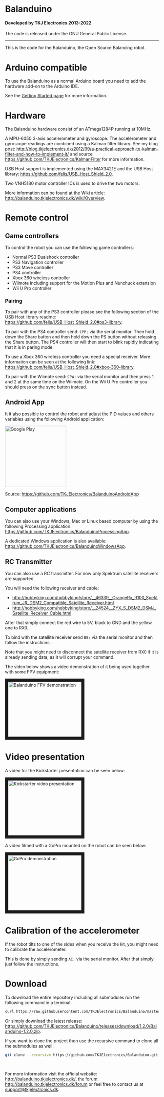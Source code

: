 # Balanduino
#### Developed by TKJ Electronics 2013-2022

The code is released under the GNU General Public License.
_________

This is the code for the Balanduino, the Open Source Balancing robot.

# Arduino compatible

To use the Balanduino as a normal Arduino board you need to add the hardware add-on to the Arduino IDE.

See the [Getting Started page](http://balanduino.tkjelectronics.dk/get-started) for more information.

# Hardware

The Balanduino hardware consist of an ATmega1284P running at 10MHz.

A MPU-6050 3-axis accelerometer and gyroscope.
The accelerometer and gyroscope readings are combined using a Kalman filter library. See my blog post: <http://blog.tkjelectronics.dk/2012/09/a-practical-approach-to-kalman-filter-and-how-to-implement-it/> and source <https://github.com/TKJElectronics/KalmanFilter> for more information.

USB Host support is implemented using the MAX3421E and the USB Host library: <https://github.com/felis/USB_Host_Shield_2.0>.

Two VNH5180 motor controller ICs is used to drive the two motors.

More information can be found at the Wiki article: <http://balanduino.tkjelectronics.dk/wiki/Overview>.

# Remote control

## Game controllers

To control the robot you can use the following game controllers:

* Normal PS3 Dualshock controller
* PS3 Navigation controller
* PS3 Move controller
* PS4 controller
* Xbox 360 wireless controller
* Wiimote including support for the Motion Plus and Nunchuck extension
* Wii U Pro controller

### Pairing

To pair with any of the PS3 controller please see the following section of the USB Host library readme: <https://github.com/felis/USB_Host_Shield_2.0#ps3-library>.

To pair with the PS4 controller send: ```CPP;``` via the serial monitor. Then hold down the Share button and then hold down the PS button without releasing the Share button. The PS4 controller will then start to blink rapidly indicating that it is in paring mode.

To use a Xbox 360 wireless controller you need a special receiver. More information can be seen at the following link: <https://github.com/felis/USB_Host_Shield_2.0#xbox-360-library>.

To pair with the Wiimote send: ```CPW;``` via the serial monitor and then press 1 and 2 at the same time on the Wiimote. On the Wii U Pro controller you should press on the sync button instead.

## Android App

It it also possible to control the robot and adjust the PID values and others variables using the following Android application:

<a href="http://play.google.com/store/apps/details?id=com.tkjelectronics.balanduino"><img src="https://play.google.com/intl/en_us/badges/images/generic/en_badge_web_generic.png" alt="Google Play" width="200px"/></a>

Source: <https://github.com/TKJElectronics/BalanduinoAndroidApp>

## Computer applications

You can also use your Windows, Mac or Linux based computer by using the following Processing application: <https://github.com/TKJElectronics/BalanduinoProcessingApp>.

A dedicated Windows application is also available: <https://github.com/TKJElectronics/BalanduinoWindowsApp>.

## RC Transmitter

You can also use a RC transmitter. For now only Spektrum satellite receivers are supported.

You will need the following receiver and cable:

* <http://hobbyking.com/hobbyking/store/__46339__OrangeRx_R100_Spektrum_JR_DSM2_Compatible_Satellite_Receiver.html>
* <http://hobbyking.com/hobbyking/store/__24524__ZYX_S_DSM2_DSMJ_Satellite_Receiver_Cable.html>

After that simply connect the red wire to 5V, black to GND and the yellow one to RX0.

To bind with the satellite receiver send ```BS;``` via the serial monitor and then follow the instructions.

Note that you might need to disconnect the satellite receiver from RX0 if it is already sending data, as it will corrupt your command.

The video below shows a video demonstration of it being used together with some FPV equipment:

<a href="http://www.youtube.com/watch?v=tcFdWlAbc3s" target="_blank"><img src="http://img.youtube.com/vi/tcFdWlAbc3s/3.jpg" alt="Balanduino FPV demonstration" width="240" height="180" border="10" /></a>

# Video presentation

A video for the Kickstarter presentation can be seen below:

<a href="http://www.youtube.com/watch?v=_kQniPbg9zc" target="_blank"><img src="http://img.youtube.com/vi/_kQniPbg9zc/0.jpg" alt="Kickstarter video presentation" width="240" height="180" border="10" /></a>

A video filmed with a GoPro mounted on the robot can be seen below:

<a href="http://www.youtube.com/watch?v=CvFcnb_9anM" target="_blank"><img src="http://img.youtube.com/vi/CvFcnb_9anM/0.jpg" alt="GoPro demonstration" width="240" height="180" border="10" /></a>

# Calibration of the accelerometer

If the robot tilts to one of the sides when you receive the kit, you might need to calibrate the accelerometer.

This is done by simply sending ```AC;``` via the serial monitor. After that simply just follow the instructions.

# Download

To download the entire repository including all submodules run the following command in a terminal:

```bash
curl https://raw.githubusercontent.com/TKJElectronics/Balanduino/master/download.sh | sh
```

Or simply download the latest release: <https://github.com/TKJElectronics/Balanduino/releases/download/1.2.0/Balanduino-1.2.0.zip>.

If you want to clone the project then use the recursive command to clone all the submodules as well:

```bash
git clone --recursive https://github.com/TKJElectronics/Balanduino.git
```

</br>

For more information visit the official website: <http://balanduino.tkjelectronics.dk/>, the forum: <http://balanduino.tkjelectronics.dk/forum> or feel free to contact us at <support@tkjelectronics.dk>.
